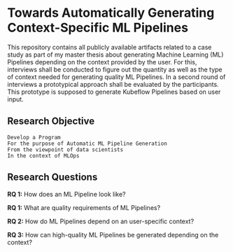 # Towards Automatically Generating Context-Specific ML Pipelines
This repository contains all publicly available artifacts related to a case study as part of my master thesis about generating Machine Learning (ML) Pipelines depending on the context provided by the user. For this, interviews shall be conducted to figure out the quantity as well as the type of context needed for generating quality ML Pipelines. In a second round of interviews a prototypical approach shall be evaluated by the participants. This prototype is supposed to generate Kubeflow Pipelines based on user input.

## Research Objective
```
Develop a Program
For the purpose of Automatic ML Pipeline Generation
From the viewpoint of data scientists
In the context of MLOps
```

## Research Questions
__RQ 1:__ How does an ML Pipeline look like?

__RQ 1:__ What are quality requirements of ML Pipelines?

__RQ 2:__ How do ML Pipelines depend on an user-specific context?

__RQ 3:__ How can high-quality ML Pipelines be generated depending on the context?
